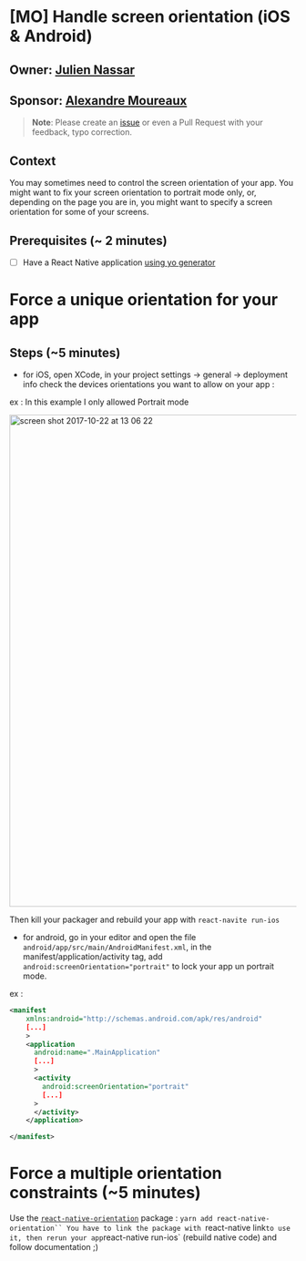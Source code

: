 # [MO] Handle screen orientation (iOS & Android)
## Owner: [Julien Nassar](https://github.com/juliennassar)
## Sponsor: [Alexandre Moureaux](https://github.com/almouro)

> **Note**: Please create an [issue](https://github.com/bamlab/dev-standards/issues/new) or even a Pull Request with your feedback, typo correction.

## Context

You may sometimes need to control the screen orientation of your app. You might want to fix your screen orientation to portrait mode only, or, depending on the page you are in, you might want to specify a screen orientation for some of your screens.

## Prerequisites (~ 2 minutes)
- [ ] Have a React Native application [using yo generator](https://github.com/bamlab/generator-rn-toolbox)

# Force a unique orientation for your app

## Steps (~5 minutes)

- for iOS, open XCode, in your project settings -> general -> deployment info check the devices orientations you want to allow on your app :

ex : In this example I only allowed Portrait mode

<img width="864" alt="screen shot 2017-10-22 at 13 06 22" src="https://user-images.githubusercontent.com/13121639/31861233-ef267ec4-b729-11e7-80d4-3eb8126dccc4.png">


Then kill your packager and rebuild your app with `react-navite run-ios`

- for android, go in your editor and open the file `android/app/src/main/AndroidManifest.xml`, in the manifest/application/activity tag, add `android:screenOrientation="portrait"` to lock your app un portrait mode.

ex :
```xml
<manifest
    xmlns:android="http://schemas.android.com/apk/res/android"
    [...]
    >
    <application
      android:name=".MainApplication"
      [...]
      >
      <activity
        android:screenOrientation="portrait"
        [...]
      >
      </activity>
    </application>

</manifest>
```

# Force a multiple orientation constraints (~5 minutes)

Use the [`react-native-orientation`](https://github.com/yamill/react-native-orientation) package :
`yarn add react-native-orientation``
You have to link the package with `react-native link` to use it, then rerun your app `react-native run-ios` (rebuild native code)
and follow documentation ;)
